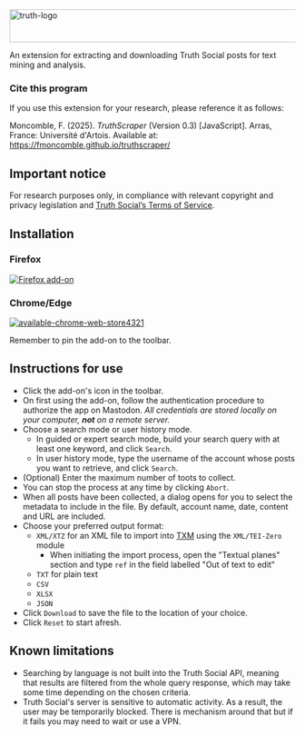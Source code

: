 <img width="722" height="58" alt="truth-logo" src="https://github.com/user-attachments/assets/c69b7c90-0411-418e-9656-a65796aa7660" />  
  
An extension for extracting and downloading Truth Social posts for text mining and analysis.

### Cite this program

If you use this extension for your research, please reference it as follows:

Moncomble, F. (2025). _TruthScraper_ (Version 0.3) [JavaScript]. Arras, France: Université d'Artois. Available at: https://fmoncomble.github.io/truthscraper/

## Important notice

For research purposes only, in compliance with relevant copyright and privacy legislation and [Truth Social’s Terms of Service](https://help.truthsocial.com/legal/terms-of-service/).

## Installation

### Firefox

[![Firefox add-on](https://github.com/fmoncomble/Figaro_extractor/assets/59739627/e4df008e-1aac-46be-a216-e6304a65ba97)](https://github.com/fmoncomble/truthscraper/releases/latest/download/truthscraper.xpi)

### Chrome/Edge

[![available-chrome-web-store4321](https://github.com/fmoncomble/SocialCorpusScraper/assets/59739627/e497b504-5836-4acd-a283-96f53366d290)](https://chrome.google.com/webstore/detail/mnholfdnbpigchhdjblfgjmfplpeecep)

Remember to pin the add-on to the toolbar.

## Instructions for use

-   Click the add-on's icon in the toolbar.
-   On first using the add-on, follow the authentication procedure to authorize the app on Mastodon. _All credentials are stored locally on your computer, **not** on a remote server._
-   Choose a search mode or user history mode.
    -   In guided or expert search mode, build your search query with at least one keyword, and click `Search`.
    -   In user history mode, type the username of the account whose posts you want to retrieve, and click `Search`.
-   (Optional) Enter the maximum number of toots to collect.
-   You can stop the process at any time by clicking `Abort`.
-   When all posts have been collected, a dialog opens for you to select the metadata to include in the file. By default, account name, date, content and URL are included.
-   Choose your preferred output format:
    -   `XML/XTZ` for an XML file to import into [TXM](https://txm.gitpages.huma-num.fr/textometrie/en/index.html) using the `XML/TEI-Zero` module
        -   When initiating the import process, open the "Textual planes" section and type `ref` in the field labelled "Out of text to edit"
    -   `TXT` for plain text
    -   `CSV`
    -   `XLSX`
    -   `JSON`
-   Click `Download` to save the file to the location of your choice.
-   Click `Reset` to start afresh.

## Known limitations

-   Searching by language is not built into the Truth Social API, meaning that results are filtered from the whole query response, which may take some time depending on the chosen criteria.
-   Truth Social's server is sensitive to automatic activity. As a result, the user may be temporarily blocked. There is mechanism around that but if it fails you may need to wait or use a VPN.
